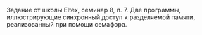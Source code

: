 Задание от школы Eltex, семинар 8, п. 7.
Две программы, иллюстрирующие синхронный доступ к разделяемой памяти, реализованный при помощи семафора.
